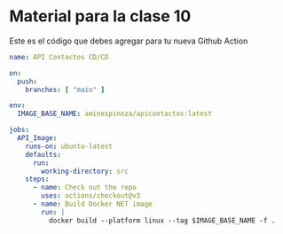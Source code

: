 # Material para la clase 10

Este es el código que debes agregar para tu nueva Github Action

```yml
name: API Contactos CD/CD

on:
  push:
    branches: [ "main" ]

env:
  IMAGE_BASE_NAME: aminespinoza/apicontactos:latest

jobs:
  API_Image:
    runs-on: ubuntu-latest
    defaults:
      run:
        working-directory: src
    steps:
      - name: Check out the repo
        uses: actions/checkout@v3
      - name: Build Docker NET image
        run: | 
          docker build --platform linux --tag $IMAGE_BASE_NAME -f .
```
